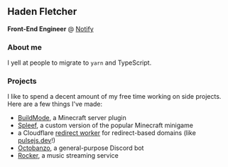 ## Haden Fletcher

**Front-End Engineer** @ [Notify]

### About me

I yell at people to migrate to `yarn` and TypeScript.

### Projects

I like to spend a decent amount of my free time working on side projects. Here are a few things I've made:

- [BuildMode], a Minecraft server plugin
- [Spleef], a custom version of the popular Minecraft minigame
- a Cloudflare [redirect worker][redirect-worker] for redirect-based domains (like [pulsejs.dev][pulse]!)
- [Octobanzo], a general-purpose Discord bot
- [Rocker], a music streaming service

[notify]: https://notify.me
[pulse]: https://pulsejs.dev
[yarn]: https://yarnpkg.com
[octobanzo]: https://github.com/octobanzo/octobanzo
[platform]: https://github.com/platformapps
[rocker]: https://github.com/rockerapp
[buildmode]: https://github.com/hadenpf/BuildMode
[redirect-worker]: https://github.com/hadenpf/redirect-worker
[spleef]: https://github.com/hadenpf/spleef
